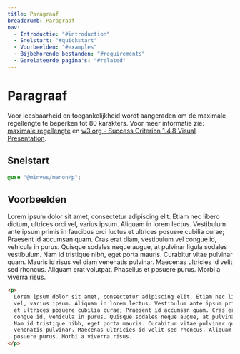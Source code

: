 ```yaml
---
title: Paragraaf
breadcrumb: Paragraaf
nav:
  - Introductie: "#introduction"
  - Snelstart: "#quickstart"
  - Voorbeelden: "#examples"
  - Bijbehorende bestanden: "#requirements"
  - Gerelateerde pagina's: "#related"
---
```


<h1 id="introduction">Paragraaf</h1>

Voor leesbaarheid en toegankelijkheid wordt aangeraden om de maximale
regellengte te beperken tot 80 karakters. Voor meer informatie zie:
[maximale regellengte](/components/components/max-line-length) en
<a href="https://www.w3.org/TR/WCAG21/#visual-presentation" rel="external" >w3.org -
Success Criterion 1.4.8 Visual Presentation</a>.

<h2 id="quickstart">Snelstart</h2>

```scss
@use "@minvws/manon/p";
```

<h2 id="examples">Voorbeelden</h2>

<p>
  Lorem ipsum dolor sit amet, consectetur adipiscing elit. Etiam nec libero dictum, ultrices
  orci vel, varius ipsum. Aliquam in lorem lectus. Vestibulum ante ipsum primis in faucibus
  orci luctus et ultrices posuere cubilia curae; Praesent id accumsan quam. Cras erat diam,
  vestibulum vel congue id, vehicula in purus. Quisque sodales neque augue, at pulvinar
  ligula sodales vestibulum. Nam id tristique nibh, eget porta mauris. Curabitur vitae
  pulvinar quam. Mauris id risus vel diam venenatis pulvinar. Maecenas ultricies id velit
  sed rhoncus. Aliquam erat volutpat. Phasellus et posuere purus. Morbi a viverra risus.
</p>

```html
<p>
  Lorem ipsum dolor sit amet, consectetur adipiscing elit. Etiam nec libero dictum, ultrices orci
  vel, varius ipsum. Aliquam in lorem lectus. Vestibulum ante ipsum primis in faucibus orci luctus
  et ultrices posuere cubilia curae; Praesent id accumsan quam. Cras erat diam, vestibulum vel
  congue id, vehicula in purus. Quisque sodales neque augue, at pulvinar ligula sodales vestibulum.
  Nam id tristique nibh, eget porta mauris. Curabitur vitae pulvinar quam. Mauris id risus vel diam
  venenatis pulvinar. Maecenas ultricies id velit sed rhoncus. Aliquam erat volutpat. Phasellus et
  posuere purus. Morbi a viverra risus.
</p>
```
